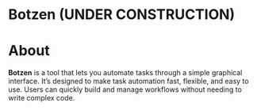 # Botzen (UNDER CONSTRUCTION)

# About
**Botzen** is a tool that lets you automate tasks through a simple graphical interface. It’s designed to make task automation fast, flexible, and easy to use. Users can quickly build and manage workflows without needing to write complex code.

